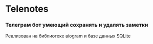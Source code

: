 # Telenotes
### Телеграм бот умеющий сохранять и удалять заметки<br/>
Реализован на библиотеке aiogram и базе данных SQLite 
